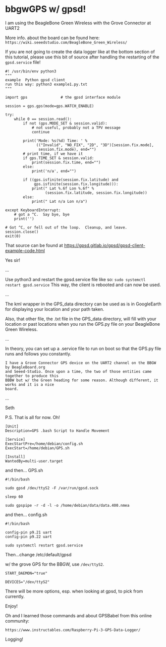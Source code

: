 # bbgwGPS w/ gpsd!

I am using the BeagleBone Green Wireless with the Grove Connector at UART2

More info. about the board can be found here:
` https://wiki.seeedstudio.com/BeagleBone_Green_Wireless/ `

If you are not going to create the data logger like at the bottom section of this tutorial, please
use this bit of source after handling the restarting of the ` gpsd.service ` file!

```
#! /usr/bin/env python3
"""
example  Python gpsd client
run this way: python3 example1.py.txt
"""

import gps               # the gpsd interface module

session = gps.gps(mode=gps.WATCH_ENABLE)

try:
    while 0 == session.read():
        if not (gps.MODE_SET & session.valid):
            # not useful, probably not a TPV message
            continue

        print('Mode: %s(%d) Time: ' %
              (("Invalid", "NO_FIX", "2D", "3D")[session.fix.mode],
               session.fix.mode), end="")
        # print time, if we have it
        if gps.TIME_SET & session.valid:
            print(session.fix.time, end="")
        else:
            print('n/a', end="")

        if ((gps.isfinite(session.fix.latitude) and
             gps.isfinite(session.fix.longitude))):
            print(" Lat %.6f Lon %.6f" %
                  (session.fix.latitude, session.fix.longitude))
        else:
            print(" Lat n/a Lon n/a")

except KeyboardInterrupt:
    # got a ^C.  Say bye, bye
    print('')

# Got ^C, or fell out of the loop.  Cleanup, and leave.
session.close()
exit(0)
```

That source can be found at https://gpsd.gitlab.io/gpsd/gpsd-client-example-code.html 

Yes sir!

...

Use python3 and restart the gpsd.service file like so: ` sudo systemctl restart gpsd.service `
This way, the client is rebooted and can now be used.

...

The kml wrapper in the GPS_data directory can be used as is in GoogleEarth for displaying
your location and your path taken.

Also, that other file, the .txt file in the GPS_data directory, will fill with your location
or past locations when you run the GPS.py file on your BeagleBone Green Wireless.

...

In theory, you can set up a .service file to run on boot so that the GPS.py file runs and 
follows you constantly. 

    I have a Grove Connector GPS device on the UART2 channel on the BBGW by BeagleBoard.org
    and Seeed-Studio. Once upon a time, the two of those entities came together to produce this 
    BBBW but w/ the Green heading for some reason. Although different, it works and it is a nice 
    board.

...

Seth

P.S. That is all for now. Oh!

```
[Unit]
Description=GPS .bash Script to Handle Movement

[Service]
ExecStartPre=/home/debian/config.sh
ExecStart=/home/debian/GPS.sh

[Install]
WantedBy=multi-user.target
```

and then... GPS.sh

```
#!/bin/bash

sudo gpsd /dev/ttyS2 -F /var/run/gpsd.sock

sleep 60

sudo gpspipe -r -d -l -o /home/debian/data/data.400.nmea
```

and then... config.sh

```
#!/bin/bash

config-pin p9.21 uart
config-pin p9.22 uart

sudo systemctl restart gpsd.service
```

Then...change /etc/default/gpsd

w/ the grove GPS for the BBGW, use ` /dev/ttyS2 `.

```
START_DAEMON="true"

DEVICES="/dev/ttyS2"
```

There will be more options, esp. when looking at gpsd, to pick from currently.

Enjoy!

Oh and I learned those commands and about GPSBabel from this online community:

```
https://www.instructables.com/Raspberry-Pi-3-GPS-Data-Logger/
```

Logging!
